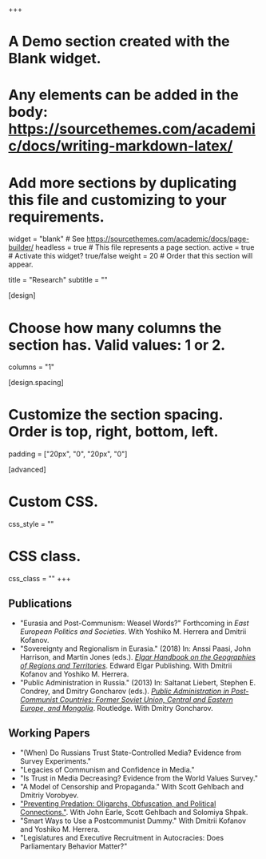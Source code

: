 +++
# A Demo section created with the Blank widget.
# Any elements can be added in the body: https://sourcethemes.com/academic/docs/writing-markdown-latex/
# Add more sections by duplicating this file and customizing to your requirements.

widget = "blank"  # See https://sourcethemes.com/academic/docs/page-builder/
headless = true  # This file represents a page section.
active = true  # Activate this widget? true/false
weight = 20  # Order that this section will appear.

title = "Research"
subtitle = ""

[design]
  # Choose how many columns the section has. Valid values: 1 or 2.
  columns = "1"

[design.spacing]
  # Customize the section spacing. Order is top, right, bottom, left.
  padding = ["20px", "0", "20px", "0"]

[advanced]
 # Custom CSS. 
 css_style = ""
 
 # CSS class.
 css_class = ""
+++

## Publications

* "Eurasia and Post-Communism: Weasel Words?" Forthcoming in _East European Politics and Societies_. With Yoshiko M. Herrera and Dmitrii Kofanov.
* "Sovereignty and Regionalism in Eurasia." (2018) In: Anssi Paasi, John Harrison, and Martin Jones (eds.). [_Elgar Handbook on the Geographies of Regions and Territories_](https://www.e-elgar.com/shop/handbook-on-the-geographies-of-regions-and-territories). Edward Elgar Publishing. With Dmitrii Kofanov and Yoshiko M. Herrera.
* "Public Administration in Russia." (2013) In: Saltanat Liebert, Stephen E. Condrey, and Dmitry Goncharov (eds.). [_Public Administration in Post-Communist Countries: Former Soviet Union, Central and Eastern Europe, and Mongolia_](https://www.crcpress.com/Public-Administration-in-Post-Communist-Countries-Former-Soviet-Union/Liebert-Condrey-Goncharov/p/book/9781439861370). Routledge. With Dmitry Goncharov.

## Working Papers

* "(When) Do Russians Trust State-Controlled Media? Evidence from Survey Experiments."
* "Legacies of Communism and Confidence in Media."
* "Is Trust in Media Decreasing? Evidence from the World Values Survey."
* "A Model of Censorship and Propaganda." With Scott Gehlbach and Dmitriy Vorobyev.
* ["Preventing Predation: Oligarchs, Obfuscation, and Political Connections."](https://papers.ssrn.com/sol3/papers.cfm?abstract_id=3501060). With John Earle, Scott Gehlbach and Solomiya Shpak.
* "Smart Ways to Use a Postcommunist Dummy." With Dmitrii Kofanov and Yoshiko M. Herrera.
* "Legislatures and Executive Recruitment in Autocracies: Does Parliamentary Behavior Matter?"